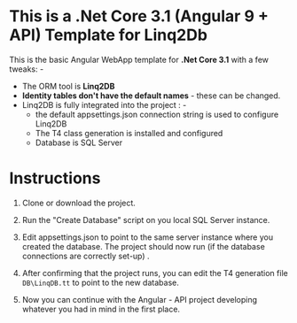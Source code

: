 # This is a .Net Core 3.1 (Angular 9 + API) Template for Linq2Db

This is the basic Angular WebApp template for **.Net Core 3.1** with a few tweaks: -

 - The ORM tool is **Linq2DB**
 - **Identity tables don't have the default names** - these can be changed.
 - Linq2DB is fully integrated into the project : -
	 - the default appsettings.json connection string is used to configure Linq2DB
	 - The T4 class generation is installed and configured
	 - Database is SQL Server

# Instructions

 1. Clone or download the project.
 2. Run the "Create Database" script on you local SQL Server instance.
 3. Edit appsettings.json to point to the same server instance where you created the database.
 The project should now run (if the database connections are correctly set-up) .
 
 4. After confirming that the project runs, you can edit the T4 generation file `DB\LinqDB.tt` to point to the new database.
 5. Now you can continue with the Angular - API project developing whatever you had in mind in the first place.
